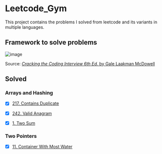 # Leetcode_Gym

This project contains the problems I solved from leetcode and its variants in multiple languages.

## Framework to solve problems

![image](https://github.com/kevinknights29/Leetcode_Gym/assets/74464814/752b9d0d-ce05-441d-81ec-038a7d49bec2)

Source: [*Cracking the Coding Interview 6th Ed.* by Gale Laakman McDowell](https://amzn.to/4a7D9Ka)

## Solved

### Arrays and Hashing

- [X] [217. Contains Duplicate](./array_and_hashing/217_contains_duplicates/problem.md)

- [X] [242. Valid Anagram](./array_and_hashing/242_valid_anagram/problem.md)

- [X] [1. Two Sum](./array_and_hashing/1_two_sum/problem.md)

### Two Pointers

- [X] [11. Container With Most Water](./two_pointers/11_container_with_most_water/problem.md)
